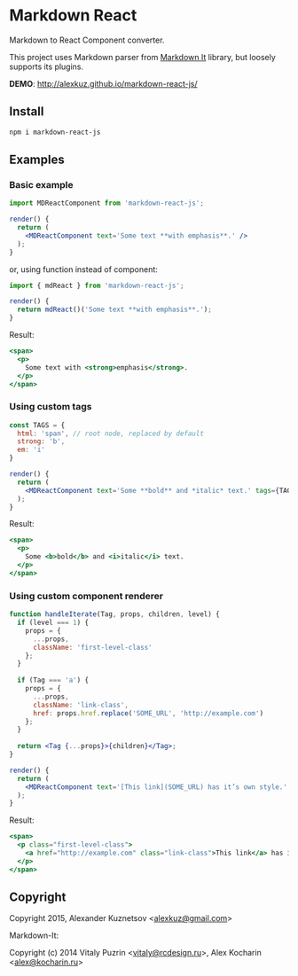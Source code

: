 # Markdown React

Markdown to React Component converter.

This project uses Markdown parser from [Markdown It](https://github.com/markdown-it/markdown-it) library, but loosely supports its plugins.

**DEMO**: http://alexkuz.github.io/markdown-react-js/

## Install

```sh
npm i markdown-react-js
```


## Examples

### Basic example

```jsx
import MDReactComponent from 'markdown-react-js';

render() {
  return (
    <MDReactComponent text='Some text **with emphasis**.' />   
  );
}
```

or, using function instead of component:

```jsx
import { mdReact } from 'markdown-react-js';

render() {
  return mdReact()('Some text **with emphasis**.');
}
```

Result:

```jsx
<span>
  <p>
    Some text with <strong>emphasis</strong>.
  </p>
</span>
```

### Using custom tags

```jsx
const TAGS = {
  html: 'span', // root node, replaced by default
  strong: 'b',
  em: 'i'
}

render() {
  return (
    <MDReactComponent text='Some **bold** and *italic* text.' tags={TAGS} />   
  );
}
```

Result:

```jsx
<span>
  <p>
    Some <b>bold</b> and <i>italic</i> text.
  </p>
</span>

```

### Using custom component renderer

```jsx
function handleIterate(Tag, props, children, level) {
  if (level === 1) {
    props = {
      ...props,
      className: 'first-level-class'
    };
  }
  
  if (Tag === 'a') {
    props = {
      ...props,
      className: 'link-class',
      href: props.href.replace('SOME_URL', 'http://example.com')
    };
  }
  
  return <Tag {...props}>{children}</Tag>;
}

render() {
  return (
    <MDReactComponent text='[This link](SOME_URL) has it’s own style.' onIterate={handleIterate} />   
  );
}
```

Result:

```jsx
<span>
  <p class="first-level-class">
    <a href="http://example.com" class="link-class">This link</a> has it’s own style.
  </p>
</span>

```

## Copyright

Copyright 2015, Alexander Kuznetsov &lt;alexkuz@gmail.com&gt;

Markdown-It:

Copyright (c) 2014 Vitaly Puzrin &lt;vitaly@rcdesign.ru&gt;, Alex Kocharin &lt;alex@kocharin.ru&gt;
